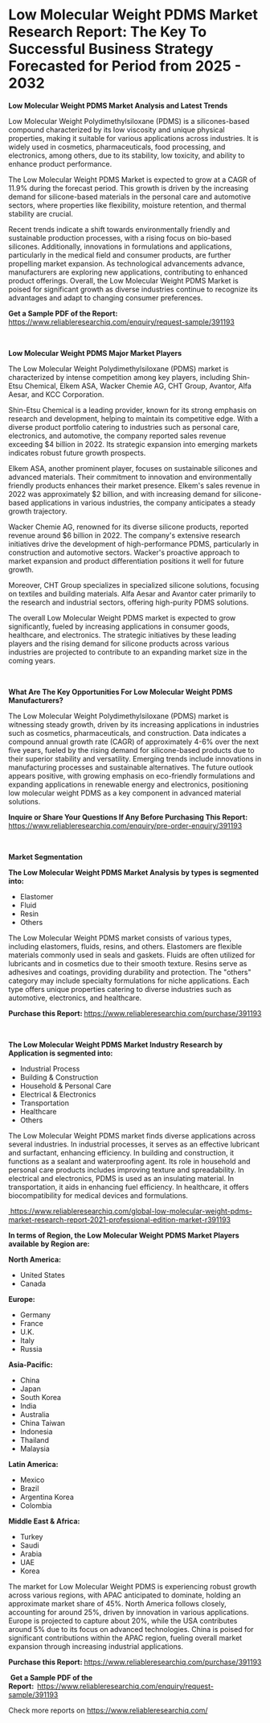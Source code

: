 <p><h1>Low Molecular Weight PDMS Market Research Report: The Key To Successful Business Strategy Forecasted for Period from 2025 - 2032</h1></p><p><strong>Low Molecular Weight PDMS Market Analysis and Latest Trends</strong></p>
<p><p>Low Molecular Weight Polydimethylsiloxane (PDMS) is a silicones-based compound characterized by its low viscosity and unique physical properties, making it suitable for various applications across industries. It is widely used in cosmetics, pharmaceuticals, food processing, and electronics, among others, due to its stability, low toxicity, and ability to enhance product performance. </p><p>The Low Molecular Weight PDMS Market is expected to grow at a CAGR of 11.9% during the forecast period. This growth is driven by the increasing demand for silicone-based materials in the personal care and automotive sectors, where properties like flexibility, moisture retention, and thermal stability are crucial. </p><p>Recent trends indicate a shift towards environmentally friendly and sustainable production processes, with a rising focus on bio-based silicones. Additionally, innovations in formulations and applications, particularly in the medical field and consumer products, are further propelling market expansion. As technological advancements advance, manufacturers are exploring new applications, contributing to enhanced product offerings. Overall, the Low Molecular Weight PDMS Market is poised for significant growth as diverse industries continue to recognize its advantages and adapt to changing consumer preferences.</p></p>
<p><strong>Get a Sample PDF of the Report:&nbsp;</strong> <a href="https://www.reliableresearchiq.com/enquiry/request-sample/391193?utm_campaign=1141&utm_medium=2&utm_source=Github&utm_content=ia&utm_term=16012025&utm_id=low-molecular-weight-pdms">https://www.reliableresearchiq.com/enquiry/request-sample/391193</a></p>
<p>&nbsp;</p>
<p><strong>Low Molecular Weight PDMS Major Market Players</strong></p>
<p><p>The Low Molecular Weight Polydimethylsiloxane (PDMS) market is characterized by intense competition among key players, including Shin-Etsu Chemical, Elkem ASA, Wacker Chemie AG, CHT Group, Avantor, Alfa Aesar, and KCC Corporation.</p><p>Shin-Etsu Chemical is a leading provider, known for its strong emphasis on research and development, helping to maintain its competitive edge. With a diverse product portfolio catering to industries such as personal care, electronics, and automotive, the company reported sales revenue exceeding $4 billion in 2022. Its strategic expansion into emerging markets indicates robust future growth prospects.</p><p>Elkem ASA, another prominent player, focuses on sustainable silicones and advanced materials. Their commitment to innovation and environmentally friendly products enhances their market presence. Elkem's sales revenue in 2022 was approximately $2 billion, and with increasing demand for silicone-based applications in various industries, the company anticipates a steady growth trajectory.</p><p>Wacker Chemie AG, renowned for its diverse silicone products, reported revenue around $6 billion in 2022. The company's extensive research initiatives drive the development of high-performance PDMS, particularly in construction and automotive sectors. Wacker's proactive approach to market expansion and product differentiation positions it well for future growth.</p><p>Moreover, CHT Group specializes in specialized silicone solutions, focusing on textiles and building materials. Alfa Aesar and Avantor cater primarily to the research and industrial sectors, offering high-purity PDMS solutions.</p><p>The overall Low Molecular Weight PDMS market is expected to grow significantly, fueled by increasing applications in consumer goods, healthcare, and electronics. The strategic initiatives by these leading players and the rising demand for silicone products across various industries are projected to contribute to an expanding market size in the coming years.</p></p>
<p>&nbsp;</p>
<p><strong>What Are The Key Opportunities For Low Molecular Weight PDMS Manufacturers?</strong></p>
<p><p>The Low Molecular Weight Polydimethylsiloxane (PDMS) market is witnessing steady growth, driven by its increasing applications in industries such as cosmetics, pharmaceuticals, and construction. Data indicates a compound annual growth rate (CAGR) of approximately 4-6% over the next five years, fueled by the rising demand for silicone-based products due to their superior stability and versatility. Emerging trends include innovations in manufacturing processes and sustainable alternatives. The future outlook appears positive, with growing emphasis on eco-friendly formulations and expanding applications in renewable energy and electronics, positioning low molecular weight PDMS as a key component in advanced material solutions.</p></p>
<p><strong>Inquire or Share Your Questions If Any Before Purchasing This Report:</strong> <a href="https://www.reliableresearchiq.com/enquiry/pre-order-enquiry/391193?utm_campaign=1141&utm_medium=2&utm_source=Github&utm_content=ia&utm_term=16012025&utm_id=low-molecular-weight-pdms">https://www.reliableresearchiq.com/enquiry/pre-order-enquiry/391193</a></p>
<p>&nbsp;</p>
<p><strong>Market Segmentation</strong></p>
<p><strong>The Low Molecular Weight PDMS Market Analysis by types is segmented into:</strong></p>
<p><ul><li>Elastomer</li><li>Fluid</li><li>Resin</li><li>Others</li></ul></p>
<p><p>The Low Molecular Weight PDMS market consists of various types, including elastomers, fluids, resins, and others. Elastomers are flexible materials commonly used in seals and gaskets. Fluids are often utilized for lubricants and in cosmetics due to their smooth texture. Resins serve as adhesives and coatings, providing durability and protection. The "others" category may include specialty formulations for niche applications. Each type offers unique properties catering to diverse industries such as automotive, electronics, and healthcare.</p></p>
<p><strong>Purchase this Report:&nbsp;</strong><a href="https://www.reliableresearchiq.com/purchase/391193?utm_campaign=1141&utm_medium=2&utm_source=Github&utm_content=ia&utm_term=16012025&utm_id=low-molecular-weight-pdms">https://www.reliableresearchiq.com/purchase/391193</a></p>
<p>&nbsp;</p>
<p><strong>The Low Molecular Weight PDMS Market Industry Research by Application is segmented into:</strong></p>
<p><ul><li>Industrial Process</li><li>Building & Construction</li><li>Household & Personal Care</li><li>Electrical & Electronics</li><li>Transportation</li><li>Healthcare</li><li>Others</li></ul></p>
<p><p>The Low Molecular Weight PDMS market finds diverse applications across several industries. In industrial processes, it serves as an effective lubricant and surfactant, enhancing efficiency. In building and construction, it functions as a sealant and waterproofing agent. Its role in household and personal care products includes improving texture and spreadability. In electrical and electronics, PDMS is used as an insulating material. In transportation, it aids in enhancing fuel efficiency. In healthcare, it offers biocompatibility for medical devices and formulations.</p></p>
<p><a href="https://www.reliableresearchiq.com/global-low-molecular-weight-pdms-market-research-report-2021-professional-edition-market-r391193?utm_campaign=1141&utm_medium=2&utm_source=Github&utm_content=ia&utm_term=16012025&utm_id=low-molecular-weight-pdms">&nbsp;https://www.reliableresearchiq.com/global-low-molecular-weight-pdms-market-research-report-2021-professional-edition-market-r391193</a></p>
<p><strong>In terms of Region, the Low Molecular Weight PDMS Market Players available by Region are:</strong></p>
<p>
    <p> <strong> North America: </strong>
        <ul>
            <li>United States</li>
            <li>Canada</li>
        </ul>
        </p> 
    <p> <strong> Europe: </strong>
        <ul>
            <li>Germany</li>
            <li>France</li>
            <li>U.K.</li>
            <li>Italy</li>
            <li>Russia</li>
        </ul>
        </p> 
    <p> <strong> Asia-Pacific: </strong>
        <ul>
            <li>China</li>
            <li>Japan</li>
            <li>South Korea</li>
            <li>India</li>
            <li>Australia</li>
            <li>China Taiwan</li>
            <li>Indonesia</li>
            <li>Thailand</li>
            <li>Malaysia</li>
        </ul>
        </p> 
    <p> <strong> Latin America: </strong>
        <ul>
            <li>Mexico</li>
            <li>Brazil</li>
            <li>Argentina Korea</li>
            <li>Colombia</li>
        </ul>
        </p> 
    <p> <strong> Middle East & Africa: </strong>
        <ul>
            <li>Turkey</li>
            <li>Saudi</li>
            <li>Arabia</li>
            <li>UAE</li>
            <li>Korea</li>
        </ul>
    </p>
    </p>
<p><p>The market for Low Molecular Weight PDMS is experiencing robust growth across various regions, with APAC anticipated to dominate, holding an approximate market share of 45%. North America follows closely, accounting for around 25%, driven by innovation in various applications. Europe is projected to capture about 20%, while the USA contributes around 5% due to its focus on advanced technologies. China is poised for significant contributions within the APAC region, fueling overall market expansion through increasing industrial applications.</p></p>
<p><strong>Purchase this Report: </strong><a href="https://www.reliableresearchiq.com/purchase/391193?utm_campaign=1141&utm_medium=2&utm_source=Github&utm_content=ia&utm_term=16012025&utm_id=low-molecular-weight-pdms">https://www.reliableresearchiq.com/purchase/391193</a></p>
<p>&nbsp;<strong>Get a Sample PDF of the Report:&nbsp;&nbsp;</strong><a href="https://www.reliableresearchiq.com/enquiry/request-sample/391193?utm_campaign=1141&utm_medium=2&utm_source=Github&utm_content=ia&utm_term=16012025&utm_id=low-molecular-weight-pdms">https://www.reliableresearchiq.com/enquiry/request-sample/391193</a></p>
<p><strong></strong></p>
<p>Check more reports on <a href="https://www.reliableresearchiq.com/?utm_campaign=1141&utm_medium=2&utm_source=Github&utm_content=ia&utm_term=16012025&utm_id=low-molecular-weight-pdms">https://www.reliableresearchiq.com/</a></p>